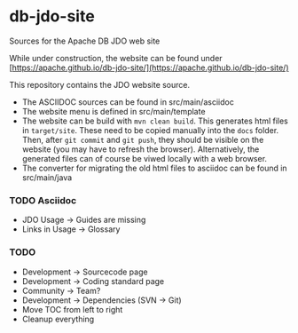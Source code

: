# db-jdo-site
Sources for the Apache DB JDO web site

While under construction, the website can be found under [https://apache.github.io/db-jdo-site/](https://apache.github.io/db-jdo-site/) 

This repository contains the JDO website source.

 * The ASCIIDOC sources can be found in src/main/asciidoc
 * The website menu is defined in src/main/template
 * The website can be build with `mvn clean build`. This generates html files in `target/site`. These need to be copied manually into the `docs` folder. Then, after `git commit` and `git push`, they should be visible on the website (you may have to refresh the browser). Alternatively, the generated files can of course be viwed locally with a web browser.
 * The converter for migrating the old html files to asciidoc can be found in src/main/java

### TODO Asciidoc 
 * JDO Usage -> Guides are missing
 * Links in Usage -> Glossary
  
### TODO
 * Development -> Sourcecode page
 * Development -> Coding standard page
 * Community -> Team?
 * Development -> Dependencies (SVN -> Git)
 * Move TOC from left to right
 * Cleanup everything
 
